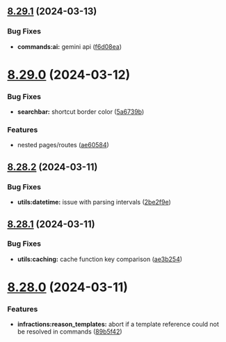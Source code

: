 ## [8.29.1](https://github.com/onesoft-sudo/sudobot/compare/v8.29.0...v8.29.1) (2024-03-13)


### Bug Fixes

* **commands:ai:** gemini api ([f6d08ea](https://github.com/onesoft-sudo/sudobot/commit/f6d08eaddb65331e9b00a9aa06b7e60678562575))



# [8.29.0](https://github.com/onesoft-sudo/sudobot/compare/v8.28.2...v8.29.0) (2024-03-12)


### Bug Fixes

* **searchbar:** shortcut border color ([5a6739b](https://github.com/onesoft-sudo/sudobot/commit/5a6739b5204e0bbf3b3b1a405db7ac6d07a4fe98))


### Features

* nested pages/routes ([ae60584](https://github.com/onesoft-sudo/sudobot/commit/ae60584a758b09744709cffc24d9168e00ba1bc9))



## [8.28.2](https://github.com/onesoft-sudo/sudobot/compare/v8.28.1...v8.28.2) (2024-03-11)


### Bug Fixes

* **utils:datetime:** issue with parsing intervals ([2be2f9e](https://github.com/onesoft-sudo/sudobot/commit/2be2f9e54b39d650bc230fad3d2eb01b9439568c))



## [8.28.1](https://github.com/onesoft-sudo/sudobot/compare/v8.28.0...v8.28.1) (2024-03-11)


### Bug Fixes

* **utils:caching:** cache function key comparison ([ae3b254](https://github.com/onesoft-sudo/sudobot/commit/ae3b2545c5f99228f79191cb41075ede9b53c091))



# [8.28.0](https://github.com/onesoft-sudo/sudobot/compare/v8.27.0...v8.28.0) (2024-03-11)


### Features

* **infractions:reason_templates:** abort if a template reference could not be resolved in commands ([89b5f42](https://github.com/onesoft-sudo/sudobot/commit/89b5f42d5347e1a6655d3cf87718da5b6b219b12))



